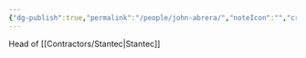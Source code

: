 ```yaml
---
{"dg-publish":true,"permalink":"/people/john-abrera/","noteIcon":"","created":"2025-01-16T13:10:06.001-06:00"}
---
```


Head of [[Contractors/Stantec\|Stantec]]
